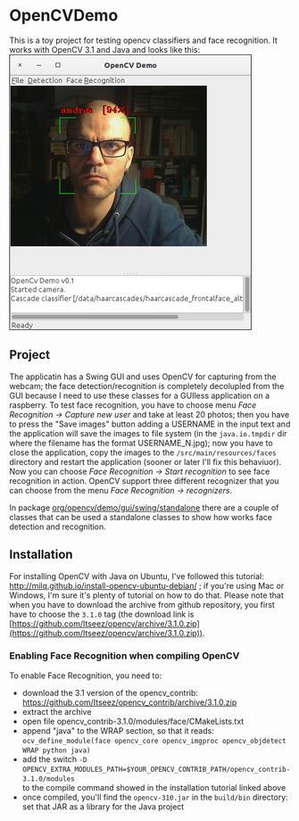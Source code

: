 # OpenCVDemo
This is a toy project for testing opencv classifiers and face recognition.
It works with OpenCV 3.1 and Java and looks like this:
<br/>
![OpenCV demo screenshot](https://raw.githubusercontent.com/andreaiacono/andreaiacono.github.io/master/img/opencv_demo.png)

## Project
The applicatin has a Swing GUI and uses OpenCV for capturing from the webcam; the face detection/recognition is completely decolupled from the GUI because I need to use these classes for a GUIless application on a raspberry.
To test face recognition, you have to choose menu _Face Recognition -> Capture new user_ and take at least 20 photos; then you have to press the "Save images" button adding a USERNAME in the input text and the application will save the images to file system (in the <code>java.io.tmpdir</code> dir where the filename has the format USERNAME_N.jpg); now you have to close the application, copy the images to the <code>/src/main/resources/faces</code> directory and restart the application (sooner or later I'll fix this behaviuor). Now you can choose _Face Recognition -> Start recognition_ to see face recognition in action. 
OpenCV support three different recognizer that you can choose from the menu _Face Recognition -> recognizers_.

In package [org/opencv/demo/gui/swing/standalone](https://github.com/andreaiacono/OpenCVDemo/tree/master/src/main/java/org/opencv/demo/gui/swing/standalone) there are a couple of classes that can be used a standalone classes to show how works face detection and recognition.

## Installation
For installing OpenCV with Java on Ubuntu, I've followed this tutorial: http://milq.github.io/install-opencv-ubuntu-debian/ ; if you're using Mac or Windows, I'm sure it's plenty of tutorial on how to do that.
Please note that when you have to download the archive from github repository, you first have to choose the <code>3.1.0</code> tag (the download link is [https://github.com/Itseez/opencv/archive/3.1.0.zip](https://github.com/Itseez/opencv/archive/3.1.0.zip)).

### Enabling Face Recognition when compiling OpenCV
To enable Face Recognition, you need to:
* download the 3.1 version of the opencv_contrib: https://github.com/Itseez/opencv_contrib/archive/3.1.0.zip
* extract the archive
* open file opencv_contrib-3.1.0/modules/face/CMakeLists.txt
* append "java" to the WRAP section, so that it reads:
  <code>ocv_define_module(face opencv_core opencv_imgproc opencv_objdetect WRAP python java)</code>
* add the switch <code>-D OPENCV_EXTRA_MODULES_PATH=$YOUR_OPENCV_CONTRIB_PATH/opencv_contrib-3.1.0/modules </code> to the compile command showed in the installation tutorial linked above
* once compiled, you'll find the <code>opencv-310.jar</code> in the <code>build/bin</code> directory: set that JAR as a library for the Java project 
